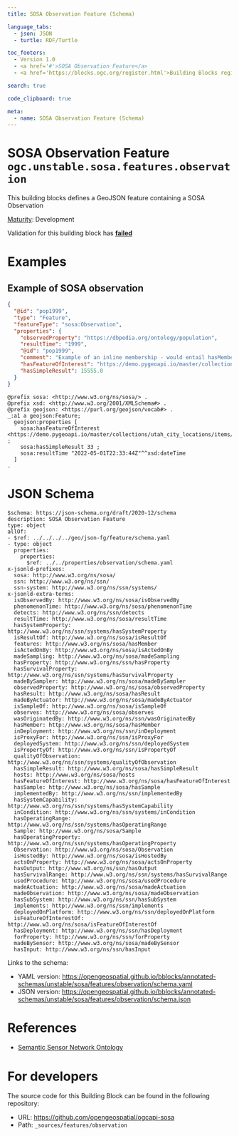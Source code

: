```yaml
---
title: SOSA Observation Feature (Schema)

language_tabs:
  - json: JSON
  - turtle: RDF/Turtle

toc_footers:
  - Version 1.0
  - <a href='#'>SOSA Observation Feature</a>
  - <a href='https://blocks.ogc.org/register.html'>Building Blocks register</a>

search: true

code_clipboard: true

meta:
  - name: SOSA Observation Feature (Schema)
---
```



# SOSA Observation Feature `ogc.unstable.sosa.features.observation`

This building blocks defines a GeoJSON feature containing a SOSA Observation

[Maturity](https://github.com/cportele/ogcapi-building-blocks#building-block-maturity): Development

<aside class="warning">
Validation for this building block has <strong><a href="https://github.com/opengeospatial/bblocks/blob/master/tests/unstable/sosa/features/observation/" target="_blank">failed</a></strong>
</aside>

# Examples

## Example of SOSA observation

```json
{
  "@id": "pop1999",
  "type": "Feature",
  "featureType": "sosa:Observation",
  "properties": {
    "observedProperty": "https://dbpedia.org/ontology/population",
    "resultTime": "1999",
    "@id": "pop1999",
    "comment": "Example of an inline membership - would entail hasMember relations",
    "hasFeatureOfInterest": "https://demo.pygeoapi.io/master/collections/utah_city_locations/items/Spanish%20Fork",
    "hasSimpleResult": 15555.0
  }
}
```

```turtle
@prefix sosa: <http://www.w3.org/ns/sosa/> .
@prefix xsd: <http://www.w3.org/2001/XMLSchema#> .
@prefix geojson: <https://purl.org/geojson/vocab#> .
_:a1 a geojson:Feature;
  geojson:properties [
    sosa:hasFeatureOfInterest <https://demo.pygeoapi.io/master/collections/utah_city_locations/items/Salem> ;
    sosa:hasSimpleResult 33 ;
    sosa:resultTime "2022-05-01T22:33:44Z"^^xsd:dateTime
  ]
.
```


# JSON Schema

```yaml--schema
$schema: https://json-schema.org/draft/2020-12/schema
description: SOSA Observation Feature
type: object
allOf:
- $ref: ../../../../geo/json-fg/feature/schema.yaml
- type: object
  properties:
    properties:
      $ref: ../../properties/observation/schema.yaml
x-jsonld-prefixes:
  sosa: http://www.w3.org/ns/sosa/
  ssn: http://www.w3.org/ns/ssn/
  ssn-system: http://www.w3.org/ns/ssn/systems/
x-jsonld-extra-terms:
  isObservedBy: http://www.w3.org/ns/sosa/isObservedBy
  phenomenonTime: http://www.w3.org/ns/sosa/phenomenonTime
  detects: http://www.w3.org/ns/ssn/detects
  resultTime: http://www.w3.org/ns/sosa/resultTime
  hasSystemProperty: http://www.w3.org/ns/ssn/systems/hasSystemProperty
  isResultOf: http://www.w3.org/ns/sosa/isResultOf
  features: http://www.w3.org/ns/sosa/hasMember
  isActedOnBy: http://www.w3.org/ns/sosa/isActedOnBy
  madeSampling: http://www.w3.org/ns/sosa/madeSampling
  hasProperty: http://www.w3.org/ns/ssn/hasProperty
  hasSurvivalProperty: http://www.w3.org/ns/ssn/systems/hasSurvivalProperty
  madeBySampler: http://www.w3.org/ns/sosa/madeBySampler
  observedProperty: http://www.w3.org/ns/sosa/observedProperty
  hasResult: http://www.w3.org/ns/sosa/hasResult
  madeByActuator: http://www.w3.org/ns/sosa/madeByActuator
  isSampleOf: http://www.w3.org/ns/sosa/isSampleOf
  observes: http://www.w3.org/ns/sosa/observes
  wasOriginatedBy: http://www.w3.org/ns/ssn/wasOriginatedBy
  hasMember: http://www.w3.org/ns/sosa/hasMember
  inDeployment: http://www.w3.org/ns/ssn/inDeployment
  isProxyFor: http://www.w3.org/ns/ssn/isProxyFor
  deployedSystem: http://www.w3.org/ns/ssn/deployedSystem
  isPropertyOf: http://www.w3.org/ns/ssn/isPropertyOf
  qualityOfObservation: http://www.w3.org/ns/ssn/systems/qualityOfObservation
  hasSimpleResult: http://www.w3.org/ns/sosa/hasSimpleResult
  hosts: http://www.w3.org/ns/sosa/hosts
  hasFeatureOfInterest: http://www.w3.org/ns/sosa/hasFeatureOfInterest
  hasSample: http://www.w3.org/ns/sosa/hasSample
  implementedBy: http://www.w3.org/ns/ssn/implementedBy
  hasSystemCapability: http://www.w3.org/ns/ssn/systems/hasSystemCapability
  inCondition: http://www.w3.org/ns/ssn/systems/inCondition
  hasOperatingRange: http://www.w3.org/ns/ssn/systems/hasOperatingRange
  Sample: http://www.w3.org/ns/sosa/Sample
  hasOperatingProperty: http://www.w3.org/ns/ssn/systems/hasOperatingProperty
  Observation: http://www.w3.org/ns/sosa/Observation
  isHostedBy: http://www.w3.org/ns/sosa/isHostedBy
  actsOnProperty: http://www.w3.org/ns/sosa/actsOnProperty
  hasOutput: http://www.w3.org/ns/ssn/hasOutput
  hasSurvivalRange: http://www.w3.org/ns/ssn/systems/hasSurvivalRange
  usedProcedure: http://www.w3.org/ns/sosa/usedProcedure
  madeActuation: http://www.w3.org/ns/sosa/madeActuation
  madeObservation: http://www.w3.org/ns/sosa/madeObservation
  hasSubSystem: http://www.w3.org/ns/ssn/hasSubSystem
  implements: http://www.w3.org/ns/ssn/implements
  deployedOnPlatform: http://www.w3.org/ns/ssn/deployedOnPlatform
  isFeatureOfInterestOf: http://www.w3.org/ns/sosa/isFeatureOfInterestOf
  hasDeployment: http://www.w3.org/ns/ssn/hasDeployment
  forProperty: http://www.w3.org/ns/ssn/forProperty
  madeBySensor: http://www.w3.org/ns/sosa/madeBySensor
  hasInput: http://www.w3.org/ns/ssn/hasInput

```

Links to the schema:

* YAML version: <a href="https://opengeospatial.github.io/bblocks/annotated-schemas/unstable/sosa/features/observation/schema.yaml" target="_blank">https://opengeospatial.github.io/bblocks/annotated-schemas/unstable/sosa/features/observation/schema.yaml</a>
* JSON version: <a href="https://opengeospatial.github.io/bblocks/annotated-schemas/unstable/sosa/features/observation/schema.json" target="_blank">https://opengeospatial.github.io/bblocks/annotated-schemas/unstable/sosa/features/observation/schema.json</a>

# References

* [Semantic Sensor Network Ontology](https://www.w3.org/TR/vocab-ssn/)

# For developers

The source code for this Building Block can be found in the following repository:

* URL: <a href="https://github.com/opengeospatial/ogcapi-sosa" target="_blank">https://github.com/opengeospatial/ogcapi-sosa</a>
* Path: `_sources/features/observation`

